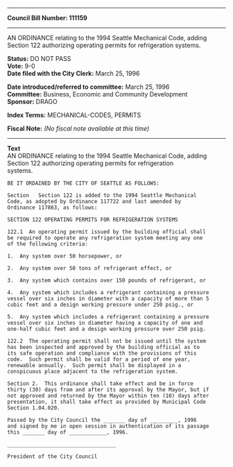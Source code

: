 * * * * *  
  
**Council Bill Number: [](#h0)[](#h2)111159**  
  
* * * * *  
  
AN ORDINANCE relating to the 1994 Seattle Mechanical Code, adding Section 122 authorizing operating permits for refrigeration systems.  
  
**Status:** DO NOT PASS   
**Vote:** 9-0   
**Date filed with the City Clerk:** March 25, 1996   
  
**Date introduced/referred to committee:** March 25, 1996   
**Committee:** Business, Economic and Community Development   
**Sponsor:** DRAGO   
  
**Index Terms:** MECHANICAL-CODES, PERMITS  
  
**Fiscal Note:** *(No fiscal note available at this time)*  
  
* * * * *  
  
**Text**  
    AN ORDINANCE relating to the 1994 Seattle Mechanical Code, adding  
    Section 122 authorizing operating permits for refrigeration  
    systems.  
  
    BE IT ORDAINED BY THE CITY OF SEATTLE AS FOLLOWS:  
  
    Section   Section 122 is added to the 1994 Seattle Mechanical  
    Code, as adopted by Ordinance 117722 and last amended by  
    Ordinance 117863, as follows:  
  
    SECTION 122 OPERATING PERMITS FOR REFRIGERATION SYSTEMS  
  
    122.1  An operating permit issued by the building official shall  
    be required to operate any refrigeration system meeting any one  
    of the following criteria:  
  
    1.  Any system over 50 horsepower, or  
  
    2.  Any system over 50 tons of refrigerant effect, or  
  
    3.  Any system which contains over 150 pounds of refrigerant, or  
  
    4.  Any system which includes a refrigerant containing a pressure  
    vessel over six inches in diameter with a capacity of more than 5  
    cubic feet and a design working pressure under 250 psig., or  
  
    5.  Any system which includes a refrigerant containing a pressure  
    vessel over six inches in diameter having a capacity of one and  
    one-half cubic feet and a design working pressure over 250 psig.  
  
    122.2  The operating permit shall not be issued until the system  
    has been inspected and approved by the building official as to  
    its safe operation and compliance with the provisions of this  
    code.  Such permit shall be valid for a period of one year,  
    renewable annually.  Such permit shall be displayed in a  
    conspicuous place adjacent to the refrigeration system.  
  
    Section 2.  This ordinance shall take effect and be in force  
    thirty (30) days from and after its approval by the Mayor, but if  
    not approved and returned by the Mayor within ten (10) days after  
    presentation, it shall take effect as provided by Municipal Code  
    Section 1.04.020.  
  
    Passed by the City Council the _______ day of _________, 1996  
    and signed by me in open session in authentication of its passage  
    this _______ day of ____________, 1996.  
  
    ___________________________________  
  
    President of the City Council  
